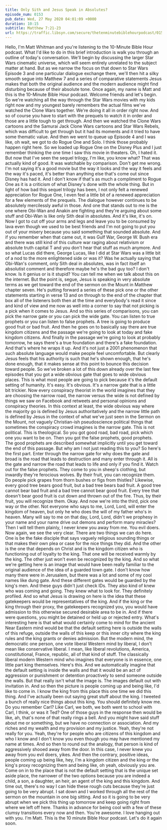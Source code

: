 ```yaml
---
title: Only Sith and Jesus Speak in Absolutes?
episode_num: 0153
pub_date: Wed, 27 May 2020 04:01:09 +0000
duration: 10:15
subtitle: Matthew 7:21-23
url: https://traffic.libsyn.com/secure/thetenminutebiblehourpodcast/0153_-_Only_Sith_and_Jesus_Speak_in_Absolutes.mp3
---
```


 Hello, I'm Matt Whitman and you're listening to the 10-Minute Bible Hour podcast. What I'd like to do in this brief introduction is walk you through an outline of today's conversation. We'll begin by discussing the larger Star Wars cinematic universe, which will seem entirely unrelated to the subject matter at hand. But as we narrow the focus on that down to Star Wars Episode 3 and one particular dialogue exchange there, we'll then hit a silky smooth segue into Matthew 7 and a series of comparative statements Jesus makes that both the original audience and the modern audience might find disturbing because of their absolute tone. Once again, my name is Matt and this is the 10-Minute Bible Hour podcast. Welcome friends and let's begin. So we're watching all the way through the Star Wars movies with my kids right now and my youngest barely remembers the actual films we've watched the Clone Wars together. We're doing it all in order right now. And so of course you have to start with the prequels to watch it in order and those are a little tough to get through. And then we watched the Clone Wars cartoons and the Samurai Jack Clone Wars cartoons and Star Wars Rebels, which was difficult to get through but it had its moments and it tried to have some thematic value. And then we went to queue up Episode 4 and I was like, oh wait, we got to do Rogue One and Solo. I think those probably happen right here. So we loaded up Rogue One on the Disney Plus and I just remember thinking the one time I saw this movie in theaters. Oh, I hated it. But now that I've seen the sequel trilogy, I'm like, you know what? That was actually kind of good. It was watchable by comparison. Don't get me wrong. I'm not saying it's a good movie but the way it looks and the way it feels and the way it's paced, it's better than anything else that's come out since Disney has had it. And I don't know if that's as much a compliment to Rogue One as it is a criticism of what Disney's done with the whole thing. But in light of how bad this sequel trilogy has been, I not only felt a renewed appreciation for Rogue One, I even feel a little bit of a renewed appreciation for a few elements of the prequels. The dialogue however continues to be absolutely mercilessly awful in those. And one that stands out to me is the one where Obi-Wan and Anakin are fighting and they're arguing about some stuff and Obi-Wan is like only Sith deal in absolutes. And it's like, it's on. Now I got to cut off your arms and legs and leave you to be consumed by lava even though we used to be best friends and I'm not going to put you out of your misery because you said something that sounded absolute. And if you remember when that came out, it was Gulf War, George W. Bush era and there was still kind of this culture war raging about relativism or absolute truth capital T and you don't hear that stuff as much anymore. And so what Lucas did there, George Lucas, like I did at Star Wars was a little bit of a nod to the more enlightened side or was it? Was he actually saying that Obi-Wan's comment, only Sith deal in absolutes, was in fact itself an absolutist comment and therefore maybe he's the bad guy too? I don't know. Is it genius or is it stupid? You can tell me when we talk about this on the internet. But the point is, segue, Jesus is speaking in very absolute terms as we get toward the end of the sermon on the Mount in Matthew chapter seven. He's putting forward a series of these pick one or the other statements starting in verse 13 and on through to the end of the chapter that box all of the listeners both then at the time and everybody's read it since and kind of view and me now as well into a corner to say that not picking is a pick when it comes to Jesus. And so this series of comparisons, you can pick the narrow gate or you can pick the wide gate. You can listen to true prophets or you can listen to false prophets. A tree is going to produce good fruit or bad fruit. And then he goes on to basically say there are true kingdom citizens and the passage we're going to look at today and fake kingdom citizens. And finally in the passage we're going to look at probably tomorrow, he says there's a true foundation and there's a fake foundation. And that's where he wraps it up. And it's not just a 2001 phenomenon that such absolute language would make people feel uncomfortable. But clearly Jesus feels that his authority is such that he's shown enough, that he's done enough, that it makes sense at this point to bounce this decision toward people. So we've broken a lot of this down already over the last few episodes that you got a wide obvious gate that goes to wide obvious places. This is what most people are going to pick because it's the default setting of humanity. It's easy. It's obvious. It's a narrow gate that is a little bit trickier. Now every conspiracy theorist in the world imagines that they are choosing the narrow road, the narrow versus the wide is not defined by things we saw on Facebook and retweets and personal opinions and conspiracy theories. In this context at least, the wide obvious way where the majority go is defined by Jesus authoritatively and the narrow little path is defined by Jesus in the context of what we've just seen in the Sermon on the Mount, not vaguely Christian-ish pseudoscience political things that sometimes the conspiracy crowd imagines is the narrow gate. This is not political. This is theological. So you got good road, bad road, pick which one you want to be on. Then you got the false prophets, good prophets. The good prophets are described somewhat implicitly until you get toward the end of this passage. But why am I not just reading this to you? So here's the first part. Enter through the narrow gate for why does the gate and broad is the road that leads to destruction and many enter through it. All is the gate and narrow the road that leads to life and only if you find it. Watch out for the false prophets. They come to you in sheep's clothing, but inwardly they're ferocious wolves. By their fruit, you can recognize them. Do people pick grapes from thorn bushes or figs from thistles? Likewise, every good tree bears good fruit, but a bad tree bears bad fruit. A good tree cannot bear bad fruit and a bad tree cannot bear good fruit. Every tree that doesn't bear good fruit is cut down and thrown out of the fire. Thus, by their fruit, you will recognize them. Okay. And now we're into the third, pick one way or the other. Not everyone who says to me, Lord, Lord, will enter the kingdom of heaven, but only he who does the will of my father who's in heaven. Many will say to me on that day, Lord, Lord, didn't we prophesy in your name and your name drive out demons and perform many miracles? Then I will tell them plainly, I never knew you away from me. You evil doers. Now again, we see the very clear. There are two things we can do here. One is be the fake disciple that says vaguely religious sounding things or that makes their own plea or case for the nice things they did. And the other is the one that depends on Christ and is the kingdom citizen who is functioning out of loyalty to the king. That one will be received warmly by the king. The other just won't even be recognized by the king. And so what we're getting here is an image that would have been really familiar to the original audience of the idea of a guarded town gate. I don't know how many there were in Jerusalem, but there was a lot and some of my cool names like dung gate. And these different gates would be guarded by the king's men. And these guys didn't just check IDs. They also kind of knew who was coming and going. They knew what to look for. They definitely profiled. And so what Jesus is drawing on here is the idea that these gatekeepers would be representatives of the king. And if the king or the king through their proxy, the gatekeepers recognized you, you would have admission to this otherwise secured desirable area to be in. And if there were questions, you might be detained or held up or rejected entry. What's interesting here is that what would certainly come to mind for the ancient Near Eastern mind would be that the default setting here is outside the walls of this refuge, outside the walls of this keep or this inner city where the king rules and the king grants or denies admission. But the modern mind, the democratic one person, one vote liberal Western mind by liberal, I don't mean like conservative liberal. I mean, like liberal revolutions, America, constitutional, France, republic, all of that kind of stuff. The classically liberal modern Western mind who imagines that everyone is in essence, one little part king themselves. Here's this. And we automatically imagine that the default setting is inside the walls and that it would be an act of aggression or punishment or detention proactively to send someone outside the walls. But that really isn't what the image is. The images default out with invitation in. And so then the picture is people coming up and being like, I'd like to come in. I know the king from this place this one time we did this thing. And I've actually been out saying great stuff about the king. I tweeted a bunch of really nice things about this king. You should definitely know me. Do you remember Carl? Like Carl, we both, we both went to school with Carl, I think, or was it Ted? One of those guys in the response then would be like, ah, that's none of that really rings a bell. And you might have said stuff about me or something, but we have no connection or association. And my riches and my wealth and my provision and my justice. Yeah, they're not really for you. Yeah, they're for people who are citizens of this kingdom and who I know and I don't know you even though you may have mentioned my name at times. And so then to round out the analogy, that person is kind of aggressively shooed away from the door. In this case, I never knew you away from you evil doers, yikes. And then the contrary, positive ideas, people coming up being like, hey, I'm a kingdom citizen and the king or the king's proxy recognizing them and being like, oh yeah, obviously you are. Come on in to the place that is not the default setting that is the unique set aside place, the narrower of the two options because you are indeed a child, a son, a daughter, an heir, an agent of the king and this kingdom. And time out, there's no way I can hide these rough cuts because they're just going to be very abrupt. I sat down and I worked through all the rest of the sermon on the mountain in one big sitting. And so it is going to be very abrupt when we pick this thing up tomorrow and keep going right from where we left off here. Thanks in advance for being cool with a few of these clumsy transitions every now and then. You're awesome. I love hanging out with you. I'm Matt. This is the 10 minute Bible Hour podcast. Let's do it again soon.